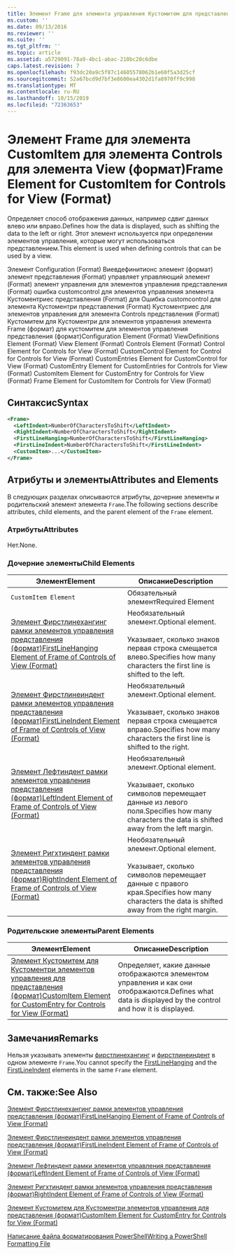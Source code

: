 ```yaml
---
title: Элемент Frame для элемента управления Кустомитем для представления (формат) | Документация Майкрософт
ms.custom: ''
ms.date: 09/13/2016
ms.reviewer: ''
ms.suite: ''
ms.tgt_pltfrm: ''
ms.topic: article
ms.assetid: a5729091-78a9-4bc1-abac-210bc20c6dbe
caps.latest.revision: 7
ms.openlocfilehash: f93dc20a9c5f87c14605578062b1e60f5a3d25cf
ms.sourcegitcommit: 52a67bcd9d7bf3e8600ea4302d1fa8970ff9c998
ms.translationtype: MT
ms.contentlocale: ru-RU
ms.lasthandoff: 10/15/2019
ms.locfileid: "72363653"
---
```

# <a name="frame-element-for-customitem-for-controls-for-view-format"></a><span data-ttu-id="f4c87-102">Элемент Frame для элемента CustomItem для элемента Controls для элемента View (формат)</span><span class="sxs-lookup"><span data-stu-id="f4c87-102">Frame Element for CustomItem for Controls for View (Format)</span></span>

<span data-ttu-id="f4c87-103">Определяет способ отображения данных, например сдвиг данных влево или вправо.</span><span class="sxs-lookup"><span data-stu-id="f4c87-103">Defines how the data is displayed, such as shifting the data to the left or right.</span></span> <span data-ttu-id="f4c87-104">Этот элемент используется при определении элементов управления, которые могут использоваться представлением.</span><span class="sxs-lookup"><span data-stu-id="f4c87-104">This element is used when defining controls that can be used by a view.</span></span>

<span data-ttu-id="f4c87-105">Элемент Configuration (Format) Виевдефинитионс элемент (формат) элемент представления (Format) управляет управляющий элемент (Format) элемент управления для элементов управления представления (Format) ошибка customcontrol для элементов управления элемента Кустоментриес представления (Format) для Ошибка customcontrol для элемента Кустоментри представления (Format) Кустоментриес для элементов управления для элемента Controls представления (Format) Кустомитем для Кустоментри для элементов управления элемента Frame (формат) для кустомитем для элементов управления представления (формат)</span><span class="sxs-lookup"><span data-stu-id="f4c87-105">Configuration Element (Format) ViewDefinitions Element (Format) View Element (Format) Controls Element (Format) Control Element for Controls for View (Format) CustomControl Element for Control for Controls for View (Format) CustomEntries Element for CustomControl for View (Format) CustomEntry Element for CustomEntries for Controls for View (Format) CustomItem Element for CustomEntry for Controls for View (Format) Frame Element for CustomItem for Controls for View (Format)</span></span>

## <a name="syntax"></a><span data-ttu-id="f4c87-106">Синтаксис</span><span class="sxs-lookup"><span data-stu-id="f4c87-106">Syntax</span></span>

```xml
<Frame>
  <LeftIndent>NumberOfCharactersToShift</LeftIndent>
  <RightIndent>NumberOfCharactersToShift</RightIndent>
  <FirstLineHanging>NumberOfCharactersToShift</FirstLineHanging>
  <FirstLineIndent>NumberOfCharactersToShift</FirstLineIndent>
  <CustomItem>...</CustomItem>
</Frame>
```

## <a name="attributes-and-elements"></a><span data-ttu-id="f4c87-107">Атрибуты и элементы</span><span class="sxs-lookup"><span data-stu-id="f4c87-107">Attributes and Elements</span></span>

<span data-ttu-id="f4c87-108">В следующих разделах описываются атрибуты, дочерние элементы и родительский элемент элемента `Frame`.</span><span class="sxs-lookup"><span data-stu-id="f4c87-108">The following sections describe attributes, child elements, and the parent element of the `Frame` element.</span></span>

### <a name="attributes"></a><span data-ttu-id="f4c87-109">Атрибуты</span><span class="sxs-lookup"><span data-stu-id="f4c87-109">Attributes</span></span>

<span data-ttu-id="f4c87-110">Нет.</span><span class="sxs-lookup"><span data-stu-id="f4c87-110">None.</span></span>

### <a name="child-elements"></a><span data-ttu-id="f4c87-111">Дочерние элементы</span><span class="sxs-lookup"><span data-stu-id="f4c87-111">Child Elements</span></span>

|<span data-ttu-id="f4c87-112">Элемент</span><span class="sxs-lookup"><span data-stu-id="f4c87-112">Element</span></span>|<span data-ttu-id="f4c87-113">Описание</span><span class="sxs-lookup"><span data-stu-id="f4c87-113">Description</span></span>|
|-------------|-----------------|
|`CustomItem Element`|<span data-ttu-id="f4c87-114">Обязательный элемент</span><span class="sxs-lookup"><span data-stu-id="f4c87-114">Required Element</span></span>|
|[<span data-ttu-id="f4c87-115">Элемент Фирстлинехангинг рамки элементов управления представления (формат)</span><span class="sxs-lookup"><span data-stu-id="f4c87-115">FirstLineHanging Element of Frame of Controls of View (Format)</span></span>](./firstlinehanging-element-for-frame-for-controls-for-view-format.md)|<span data-ttu-id="f4c87-116">Необязательный элемент.</span><span class="sxs-lookup"><span data-stu-id="f4c87-116">Optional element.</span></span><br /><br /> <span data-ttu-id="f4c87-117">Указывает, сколько знаков первая строка смещается влево.</span><span class="sxs-lookup"><span data-stu-id="f4c87-117">Specifies how many characters the first line is shifted to the left.</span></span>|
|[<span data-ttu-id="f4c87-118">Элемент Фирстлинеиндент рамки элементов управления представления (формат)</span><span class="sxs-lookup"><span data-stu-id="f4c87-118">FirstLineIndent Element of Frame of Controls of View (Format)</span></span>](./firstlineindent-element-for-frame-for-controls-for-view-format.md)|<span data-ttu-id="f4c87-119">Необязательный элемент.</span><span class="sxs-lookup"><span data-stu-id="f4c87-119">Optional element.</span></span><br /><br /> <span data-ttu-id="f4c87-120">Указывает, сколько знаков первая строка смещается вправо.</span><span class="sxs-lookup"><span data-stu-id="f4c87-120">Specifies how many characters the first line is shifted to the right.</span></span>|
|[<span data-ttu-id="f4c87-121">Элемент Лефтиндент рамки элементов управления представления (формат)</span><span class="sxs-lookup"><span data-stu-id="f4c87-121">LeftIndent Element of Frame of Controls of View (Format)</span></span>](./leftindent-element-for-frame-for-controls-for-view-format.md)|<span data-ttu-id="f4c87-122">Необязательный элемент.</span><span class="sxs-lookup"><span data-stu-id="f4c87-122">Optional element.</span></span><br /><br /> <span data-ttu-id="f4c87-123">Указывает, сколько символов перемещает данные из левого поля.</span><span class="sxs-lookup"><span data-stu-id="f4c87-123">Specifies how many characters the data is shifted away from the left margin.</span></span>|
|[<span data-ttu-id="f4c87-124">Элемент Ригхтиндент рамки элементов управления представления (формат)</span><span class="sxs-lookup"><span data-stu-id="f4c87-124">RightIndent Element of Frame of Controls of View (Format)</span></span>](./rightindent-element-for-frame-for-controls-for-view-format.md)|<span data-ttu-id="f4c87-125">Необязательный элемент.</span><span class="sxs-lookup"><span data-stu-id="f4c87-125">Optional element.</span></span><br /><br /> <span data-ttu-id="f4c87-126">Указывает, сколько символов перемещает данные с правого края.</span><span class="sxs-lookup"><span data-stu-id="f4c87-126">Specifies how many characters the data is shifted away from the right margin.</span></span>|

### <a name="parent-elements"></a><span data-ttu-id="f4c87-127">Родительские элементы</span><span class="sxs-lookup"><span data-stu-id="f4c87-127">Parent Elements</span></span>

|<span data-ttu-id="f4c87-128">Элемент</span><span class="sxs-lookup"><span data-stu-id="f4c87-128">Element</span></span>|<span data-ttu-id="f4c87-129">Описание</span><span class="sxs-lookup"><span data-stu-id="f4c87-129">Description</span></span>|
|-------------|-----------------|
|[<span data-ttu-id="f4c87-130">Элемент Кустомитем для Кустоментри элементов управления для представления (формат)</span><span class="sxs-lookup"><span data-stu-id="f4c87-130">CustomItem Element for CustomEntry for Controls for View (Format)</span></span>](./customitem-element-for-customentry-for-controls-for-view-format.md)|<span data-ttu-id="f4c87-131">Определяет, какие данные отображаются элементом управления и как они отображаются.</span><span class="sxs-lookup"><span data-stu-id="f4c87-131">Defines what data is displayed by the control and how it is displayed.</span></span>|

## <a name="remarks"></a><span data-ttu-id="f4c87-132">Замечания</span><span class="sxs-lookup"><span data-stu-id="f4c87-132">Remarks</span></span>

<span data-ttu-id="f4c87-133">Нельзя указывать элементы [фирстлинехангинг](./firstlinehanging-element-for-frame-for-controls-for-view-format.md) и [фирстлинеиндент](./firstlineindent-element-for-frame-for-controls-for-view-format.md) в одном элементе `Frame`.</span><span class="sxs-lookup"><span data-stu-id="f4c87-133">You cannot specify the [FirstLineHanging](./firstlinehanging-element-for-frame-for-controls-for-view-format.md) and the [FirstLineIndent](./firstlineindent-element-for-frame-for-controls-for-view-format.md) elements in the same `Frame` element.</span></span>

## <a name="see-also"></a><span data-ttu-id="f4c87-134">См. также:</span><span class="sxs-lookup"><span data-stu-id="f4c87-134">See Also</span></span>

[<span data-ttu-id="f4c87-135">Элемент Фирстлинехангинг рамки элементов управления представления (формат)</span><span class="sxs-lookup"><span data-stu-id="f4c87-135">FirstLineHanging Element of Frame of Controls of View (Format)</span></span>](./firstlinehanging-element-for-frame-for-controls-for-view-format.md)

[<span data-ttu-id="f4c87-136">Элемент Фирстлинеиндент рамки элементов управления представления (формат)</span><span class="sxs-lookup"><span data-stu-id="f4c87-136">FirstLineIndent Element of Frame of Controls of View (Format)</span></span>](./firstlineindent-element-for-frame-for-controls-for-view-format.md)

[<span data-ttu-id="f4c87-137">Элемент Лефтиндент рамки элементов управления представления (формат)</span><span class="sxs-lookup"><span data-stu-id="f4c87-137">LeftIndent Element of Frame of Controls of View (Format)</span></span>](./leftindent-element-for-frame-for-controls-for-view-format.md)

[<span data-ttu-id="f4c87-138">Элемент Ригхтиндент рамки элементов управления представления (формат)</span><span class="sxs-lookup"><span data-stu-id="f4c87-138">RightIndent Element of Frame of Controls of View (Format)</span></span>](./rightindent-element-for-frame-for-controls-for-view-format.md)

[<span data-ttu-id="f4c87-139">Элемент Кустомитем для Кустоментри элементов управления для представления (формат)</span><span class="sxs-lookup"><span data-stu-id="f4c87-139">CustomItem Element for CustomEntry for Controls for View (Format)</span></span>](./customitem-element-for-customentry-for-controls-for-view-format.md)

[<span data-ttu-id="f4c87-140">Написание файла форматирования PowerShell</span><span class="sxs-lookup"><span data-stu-id="f4c87-140">Writing a PowerShell Formatting File</span></span>](./writing-a-powershell-formatting-file.md)
